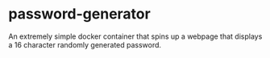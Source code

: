 # password-generator
An extremely simple docker container that spins up a webpage that displays a 16 character randomly generated password.
